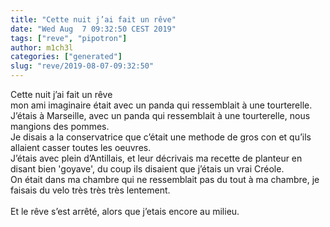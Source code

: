 ```yaml
---
title: "Cette nuit j’ai fait un rêve"
date: "Wed Aug  7 09:32:50 CEST 2019"
tags: ["reve", "pipotron"]
author: m1ch3l
categories: ["generated"]
slug: "reve/2019-08-07-09:32:50"
---
```


Cette nuit j’ai fait un rêve<br>
mon ami imaginaire était avec un panda qui ressemblait à une tourterelle.<br>
J’étais à Marseille, avec un panda qui ressemblait à une tourterelle, nous mangions des pommes.<br>
Je disais a la conservatrice que c’était une methode de gros con et qu’ils allaient casser toutes les oeuvres.<br>
J’étais avec plein d’Antillais, et leur décrivais ma recette de planteur en disant bien 'goyave', du coup ils disaient que j’étais un vrai Créole.<br>
On était dans ma chambre qui ne ressemblait pas du tout à ma chambre, je faisais du velo très très très lentement.<br>
<br>
Et le rêve s’est arrêté, alors que j’etais encore au milieu.<br>
<br>
